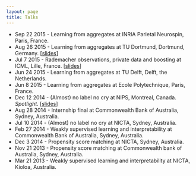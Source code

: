 ```yaml
---
layout: page
title: Talks
---
```

- Sep 22 2015 - Learning from aggregates at INRIA Parietal Neurospin, Paris, France.
- Aug 26 2015 - Learning from aggregates at TU Dortmund, Dortmund, Germany. [[slides]({{site.baseurl}}assets/slides/2015_TU_Dortmund.pdf)]
- Jul 7 2015 - Rademacher observations, private data and boosting at ICML, Lille, France. [[slides]({{site.baseurl}}assets/slides/2015_ICML.pdf)]
- Jun 24 2015 - Learning from aggregates at TU Delft, Delft, the Netherlands.
- Jun 8 2015 - Learning from aggregates at Ecole Polytechnique, Paris, France.
- Dec 12 2014 - (Almost) no label no cry at NIPS, Montreal, Canada. *Spotlight*.
[[slides]({{site.baseurl}}assets/slides/2014_NIPS.pdf)]
- Aug 28 2014 - Internship final at Commonwealth Bank of Australia, Sydney, Australia.
- Jul 10 2014 - (Almost) no label no cry at NICTA, Sydney, Australia.
- Feb 27 2014 - Weakly supervised learning and interpretability at Commonwealth Bank of Australia, Sydney, Australia.
- Dec 3 2014 - Propensity score matching at NICTA, Sydney, Australia.
- Nov 21 2013 - Propensity score matching at Commonwealth bank of Australia, Sydney, Australia.
- Mar 21 2013 - Weakly supervised learning and interpretability at NICTA, Kioloa, Australia.
